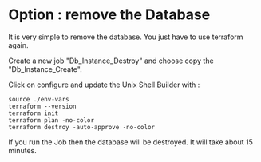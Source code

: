 # Option : remove the Database

It is very simple to remove the database. You just have to use terraform again.

Create a new job "Db_Instance_Destroy" and choose copy the "Db_Instance_Create".

Click on configure and update the Unix Shell Builder with :

```shell
source ./env-vars
terraform --version
terraform init
terraform plan -no-color
terraform destroy -auto-approve -no-color
```

If you run the Job then the database will be destroyed. It will take about 15 minutes.

 